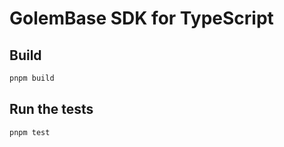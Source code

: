 # GolemBase SDK for TypeScript

## Build
```sh
pnpm build
```

## Run the tests
```sh
pnpm test
```
